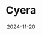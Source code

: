 ---  
layout: startup_page  
title: "Cyera"  
id: "cyera.io"  
permalink: "/cyeracyera.io11202024/"  
website: "https://www.cyera.io/"  
funding_round: "Series D"  
funding_amount: "$300M"  
investors: "Accel, Sapphire Ventures, Sequoia, Redpoint, Coatue, Georgian"  
about: "Cyera is an AI-powered data security platform that helps organizations discover, classify, and protect their data across various environments (cloud, SaaS, on-premises). Its platform offers real-time visibility and automated policies, completing tasks in days that competitors take years to achieve, providing unmatched speed, scale, and precision in data security."  
markets: "Data Security, AI, Cybersecurity, Cloud Data Services, Network Security"  
hq: "New York, New York, United States"  
founded_year: "2021"  
linkedin: "https://www.linkedin.com/company/cyera"  
twitter: "https://www.twitter.com/cyera_io"  
instagram: ""  
facebook: ""  
crunchbase: "https://www.crunchbase.com/organization/cyera"  
pitchbook: ""  

date_display: "20-Nov-2024"  
date: "2024-11-20"

# SEO Optimization  
meta_title: "Cyera - Series D Funding ($300M)"  
meta_description: "Cyera, Cyera is an AI-powered data security platform that helps organizations discover, classify, and protect their data across various environments (cloud, ..."  
meta_keywords: "Cyera, Data Security, AI, Cybersecurity, Cloud Data Services, Network Security, Series D funding"  
canonical_url: "https://startup.projectstartups.com/cyeracyera.io11202024/"  
---
